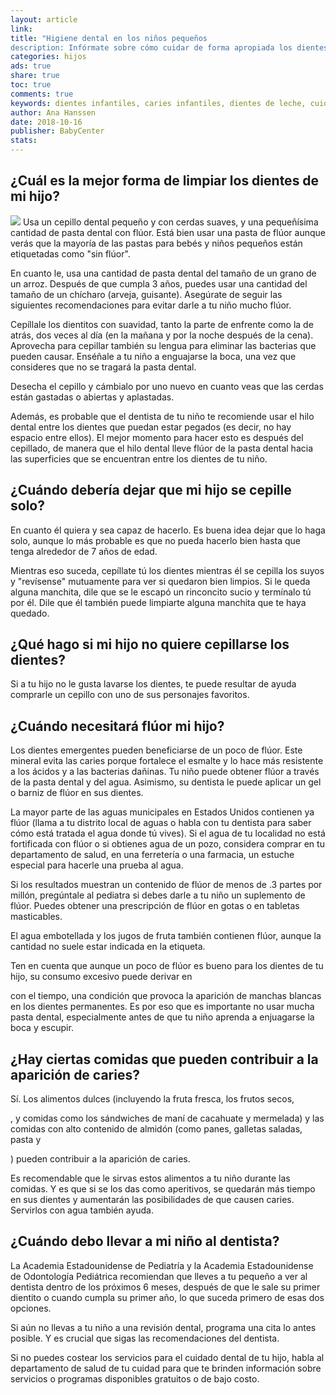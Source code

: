 ```yaml
---
layout: article
link: 
title: "Higiene dental en los niños pequeños
description: Infórmate sobre cómo cuidar de forma apropiada los dientes de tu hijo y cuándo comenzar sus revisiones dentales."
categories: hijos
ads: true
share: true
toc: true
comments: true
keywords: dientes infantiles, caries infantiles, dientes de leche, cuidado dientes infantiles, cuidado dientes niños, cepillado dientes
author: Ana Hanssen
date: 2018-10-16
publisher: BabyCenter
stats: 
---
```

## ¿Cuál es la mejor forma de limpiar los dientes de mi hijo?
![](http://familiasana.info/images/hijos/92275687_wide.jpg)
Usa un cepillo dental pequeño y con cerdas suaves, y una pequeñísima cantidad de pasta dental con flúor. Está bien usar una pasta de flúor aunque verás que la mayoría de las pastas para bebés y niños pequeños están etiquetadas como "sin flúor".

En cuanto le, usa una cantidad de pasta dental del tamaño de un grano de un arroz. Después de que cumpla 3 años, puedes usar una cantidad del tamaño de un chícharo (arveja, guisante). Asegúrate de seguir las siguientes recomendaciones para evitar darle a tu niño mucho flúor.

Cepíllale los dientitos con suavidad, tanto la parte de enfrente como la de atrás, dos veces al día (en la mañana y por la noche después de la cena). Aprovecha para cepillar también su lengua para eliminar las bacterias que pueden causar. Enséñale a tu niño a enguajarse la boca, una vez que consideres que no se tragará la pasta dental.

Desecha el cepillo y cámbialo por uno nuevo en cuanto veas que las cerdas están gastadas o abiertas y aplastadas.

Además, es probable que el dentista de tu niño te recomiende usar el hilo dental entre los dientes que puedan estar pegados (es decir, no hay espacio entre ellos). El mejor momento para hacer esto es después del cepillado, de manera que el hilo dental lleve flúor de la pasta dental hacia las superficies que se encuentran entre los dientes de tu niño.

## ¿Cuándo debería dejar que mi hijo se cepille solo?

En cuanto él quiera y sea capaz de hacerlo. Es buena idea dejar que lo haga solo, aunque lo más probable es que no pueda hacerlo bien hasta que tenga alrededor de 7 años de edad.

Mientras eso suceda, cepíllate tú los dientes mientras él se cepilla los suyos y "revísense" mutuamente para ver si quedaron bien limpios. Si le queda alguna manchita, dile que se le escapó un rinconcito sucio y termínalo tú por él. Dile que él también puede limpiarte alguna manchita que te haya quedado.

## ¿Qué hago si mi hijo no quiere cepillarse los dientes?

Si a tu hijo no le gusta lavarse los dientes, te puede resultar de ayuda comprarle un cepillo con uno de sus personajes favoritos.


## ¿Cuándo necesitará flúor mi hijo?

Los dientes emergentes pueden beneficiarse de un poco de flúor. Este mineral evita las caries porque fortalece el esmalte y lo hace más resistente a los ácidos y a las bacterias dañinas. Tu niño puede obtener flúor a través de la pasta dental y del agua. Asimismo, su dentista le puede aplicar un gel o barniz de flúor en sus dientes.

La mayor parte de las aguas municipales en Estados Unidos contienen ya flúor (llama a tu distrito local de aguas o habla con tu dentista para saber cómo está tratada el agua donde tú vives). Si el agua de tu localidad no está fortificada con flúor o si obtienes agua de un pozo, considera comprar en tu departamento de salud, en una ferretería o una farmacia, un estuche especial para hacerle una prueba al agua.

Si los resultados muestran un contenido de flúor de menos de .3 partes por millón, pregúntale al pediatra si debes darle a tu niño un suplemento de flúor. Puedes obtener una prescripción de flúor en gotas o en tabletas masticables.

El agua embotellada y los jugos de fruta también contienen flúor, aunque la cantidad no suele estar indicada en la etiqueta.

Ten en cuenta que aunque un poco de flúor es bueno para los dientes de tu hijo, su consumo excesivo puede derivar en

con el tiempo, una condición que provoca la aparición de manchas blancas en los dientes permanentes. Es por eso que es importante no usar mucha pasta dental, especialmente antes de que tu niño aprenda a enjuagarse la boca y escupir.

## ¿Hay ciertas comidas que pueden contribuir a la aparición de caries?

Sí. Los alimentos dulces (incluyendo la fruta fresca, los frutos secos,

, y comidas como los sándwiches de maní de cacahuate y mermelada) y las comidas con alto contenido de almidón (como panes, galletas saladas, pasta y

) pueden contribuir a la aparición de caries.

Es recomendable que le sirvas estos alimentos a tu niño durante las comidas. Y es que si se los das como aperitivos, se quedarán más tiempo en sus dientes y aumentarán las posibilidades de que causen caries. Servirlos con agua también ayuda.

## ¿Cuándo debo llevar a mi niño al dentista?

La Academia Estadounidense de Pediatría y la Academia Estadounidense de Odontología Pediátrica recomiendan que lleves a tu pequeño a ver al dentista dentro de los próximos 6 meses, después de que le sale su primer dientito o cuando cumpla su primer año, lo que suceda primero de esas dos opciones.

Si aún no llevas a tu niño a una revisión dental, programa una cita lo antes posible. Y es crucial que sigas las recomendaciones del dentista.

Si no puedes costear los servicios para el cuidado dental de tu hijo, habla al departamento de salud de tu cuidad para que te brinden información sobre servicios o programas disponibles gratuitos o de bajo costo.
